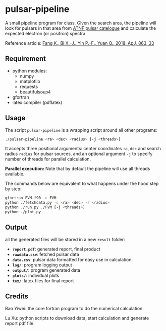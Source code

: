 # pulsar-pipeline

A small pipeline program for class. Given the search area, the pipeline will look for pulsars in that area from [ATNF pulsar catelogue](https://www.atnf.csiro.au/research/pulsar/psrcat/) and calculate the expected electron (or positron) spectra.

Reference article: [Fang K., Bi X.-J., Yin P.-F., Yuan Q., 2018, ApJ, 863, 30](https://doi.org/10.3847/1538-4357/aad092)

## Requirement

- python modules:
  - numpy
  - matplotlib
  - requests
  - beautifulsoup4
- gfortran
- latex compiler (pdflatex)

## Usage

The script `pulsar-pipeline` is a wrapping script around all other programs:

```sh
./pulsar-pipeline <ra> <dec> <radius> [-j <threads>]
```

It accepts three positional arguments: center coordinates `ra`, `dec` and search radius `radius` for pulsar sources, and an optional argument `-j` to specify number of threads for parallel calculation.

**Parallel execution:** Note that by default the pipeline will use all threads available.

The commands below are equivalent to what happens under the hood step by step:

```sh
gfortran FVM.f90 -o FVM
python ./fetchdata.py -c <ra> <dec> -r <radius>
python ./run.py ./FVM [-j <threads>]
python ./plot.py
```

## Output

all the generated files will be stored in a new `result` folder:

- **`report.pdf`**: generated report, final product
- **`rawdata.csv`**: fetched pulsar data
- **`data.csv`**: pulsar data formatted for easy use in calculation
- **`log/`**: program logging output
- **`output/`**: program generated data
- **`plots/`**: individual plots
- **`tex/`**: latex files for final report

## Credits

Bao Yiwei: the core fortran program to do the numerical calculation.

Lu Xu: python scripts to download data, start calculation and generate report pdf file.
